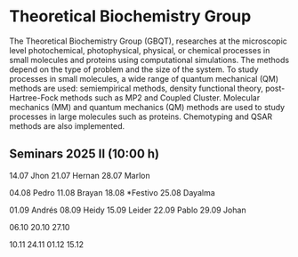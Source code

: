 # Theoretical Biochemistry Group 

The Theoretical Biochemistry Group (GBQT), researches at the microscopic level photochemical, photophysical, physical, or chemical processes in small molecules and proteins using computational simulations. The methods depend on the type of problem and the size of the system. To study processes in small molecules, a wide range of quantum mechanical (QM) methods are used: semiempirical methods, density functional theory, post-Hartree-Fock methods such as MP2 and Coupled Cluster. Molecular mechanics (MM) and quantum mechanics (QM) methods are used to study processes in large molecules such as proteins. Chemotyping and QSAR methods are also implemented.

## Seminars 2025 II (10:00 h)
  14.07   Jhon
  21.07   Hernan
  28.07   Marlon

  04.08   Pedro 
  11.08   Brayan
  18.08   *Festivo
  25.08   Dayalma

  01.09   Andrés
  08.09   Heidy
  15.09   Leider
  22.09   Pablo
  29.09   Johan

  06.10
  20.10
  27.10

  10.11
  24.11
  01.12
  15.12
